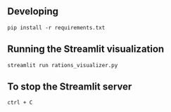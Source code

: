 ## Developing

```
pip install -r requirements.txt
```

## Running the Streamlit visualization

```
streamlit run rations_visualizer.py
```

## To stop the Streamlit server

```
ctrl + C
```